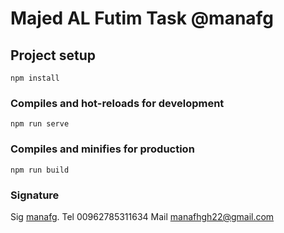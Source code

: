 # Majed AL Futim Task @manafg

## Project setup
```
npm install
```

### Compiles and hot-reloads for development
```
npm run serve
```

### Compiles and minifies for production
```
npm run build
```


### Signature
Sig [manafg](https://github.com/manafg).
Tel 00962785311634
Mail manafhgh22@gmail.com
